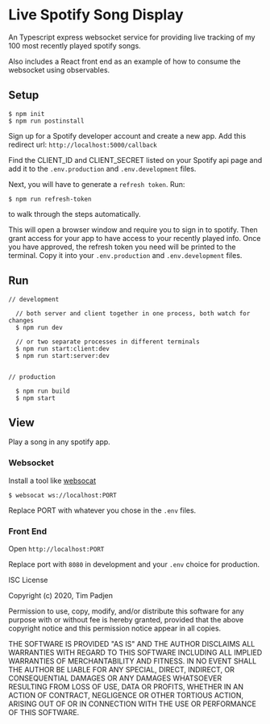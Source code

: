 # Live Spotify Song Display

An Typescript express websocket service for providing live tracking of my 100 most recently played spotify songs.

Also includes a React front end as an example of how to consume the websocket using observables.

## Setup

```
$ npm init
$ npm run postinstall
```

Sign up for a Spotify developer account and create a new app.
Add this redirect url: `http://localhost:5000/callback`

Find the CLIENT_ID and CLIENT_SECRET listed on your Spotify api page and add it to the `.env.production` and `.env.development` files.

Next, you will have to generate a `refresh token`. Run:
```
$ npm run refresh-token
```
to walk through the steps automatically.

This will open a browser window and require you to sign in to spotify.
Then grant access for your app to have access to your recently played info.
Once you have approved, the refresh token you need will be printed to the terminal.
Copy it into your `.env.production` and `.env.development` files.

## Run

```
// development

  // both server and client together in one process, both watch for changes
  $ npm run dev

  // or two separate processes in different terminals
  $ npm run start:client:dev
  $ npm run start:server:dev


// production

  $ npm run build
  $ npm start
```

## View

Play a song in any spotify app.

### Websocket

Install a tool like [websocat](https://github.com/vi/websocat)

```
$ websocat ws://localhost:PORT
```

Replace PORT with whatever you chose in the `.env` files.

### Front End

Open `http://localhost:PORT`

Replace port with `8080` in development and your `.env` choice for production.


ISC License

Copyright (c) 2020, Tim Padjen

Permission to use, copy, modify, and/or distribute this software for any
purpose with or without fee is hereby granted, provided that the above
copyright notice and this permission notice appear in all copies.

THE SOFTWARE IS PROVIDED "AS IS" AND THE AUTHOR DISCLAIMS ALL WARRANTIES
WITH REGARD TO THIS SOFTWARE INCLUDING ALL IMPLIED WARRANTIES OF
MERCHANTABILITY AND FITNESS. IN NO EVENT SHALL THE AUTHOR BE LIABLE FOR
ANY SPECIAL, DIRECT, INDIRECT, OR CONSEQUENTIAL DAMAGES OR ANY DAMAGES
WHATSOEVER RESULTING FROM LOSS OF USE, DATA OR PROFITS, WHETHER IN AN
ACTION OF CONTRACT, NEGLIGENCE OR OTHER TORTIOUS ACTION, ARISING OUT OF
OR IN CONNECTION WITH THE USE OR PERFORMANCE OF THIS SOFTWARE.